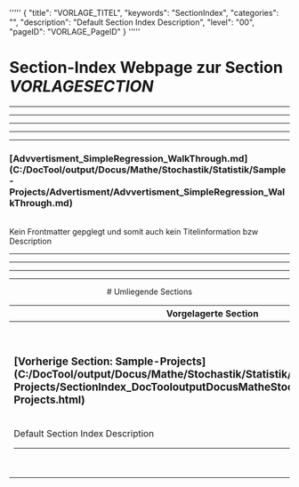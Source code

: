 '''''
{
"title": "VORLAGE_TITEL",
"keywords": "SectionIndex",
"categories": "",
"description": "Default Section Index Description",
"level": "00",
"pageID": "VORLAGE_PageID"
}
'''''


<h1>Section-Index Webpage zur Section <i>VORLAGESECTION</i></h1>

<hr><hr><hr><hr><hr>


<h3>[Advvertisment_SimpleRegression_WalkThrough.md](C:/DocTool/output/Docus/Mathe/Stochastik/Statistik/Sample-Projects/Advertisment/Advvertisment_SimpleRegression_WalkThrough.md)</h3><br>Kein Frontmatter gepglegt und somit auch kein Titelinformation bzw Description<hr><center><hr><hr><hr> # Umliegende Sections
 </h2><br><table><thead> <tr> <th><center>Vorgelagerte Section</center></th> <th><center>Nachgelagerte Section</center></th></tr></thead><tbody><tr><td><h3>[Vorherige Section: Sample-Projects](C:/DocTool/output/Docus/Mathe/Stochastik/Statistik/Sample-Projects/SectionIndex_DocTooloutputDocusMatheStochastikStatistikSample-Projects.html)</h3><br>Default Section Index Description<hr></td><td><h3>[Nachfolgende Section:</h3><h2><br> data</h2>](C:/DocTool/output/Docus/Mathe/Stochastik/Statistik/Sample-Projects/Advertisment/data/SectionIndex_DocTooloutputDocusMatheStochastikStatistikSample-ProjectsAdvertismentdata.html)<br>Default Section Index Description<hr></td></tr></tbody></table>